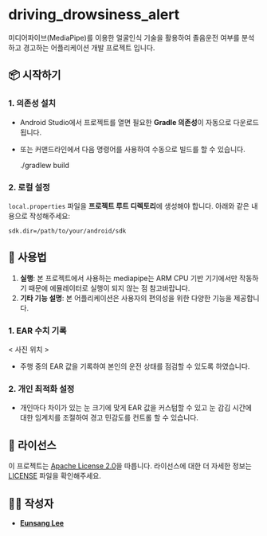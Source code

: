 # driving_drowsiness_alert





미디어파이브(MediaPipe)를 이용한 얼굴인식 기술을 활용하여 졸음운전 여부를 분석하고 경고하는 어플리케이션 개발 프로젝트 입니다.

## 📦 시작하기


### 1. 의존성 설치

- Android Studio에서 프로젝트를 열면 필요한 **Gradle 의존성**이 자동으로 다운로드됩니다.
- 또는 커맨드라인에서 다음 명령어를 사용하여 수동으로 빌드를 할 수 있습니다.

  ./gradlew build

### 2. 로컬 설정

`local.properties` 파일을 **프로젝트 루트 디렉토리**에 생성해야 합니다. 아래와 같은 내용으로 작성해주세요:

    sdk.dir=/path/to/your/android/sdk

## 🚀 사용법

1. **실행**: 본 프로젝트에서 사용하는 mediapipe는 ARM CPU 기반 기기에서만 작동하기 때문에 에뮬레이터로 실행이 되지 않는 점 참고바랍니다.
2. **기타 기능 설명**: 본 어플리케이션은 사용자의 편의성을 위한 다양한 기능을 제공합니다.

### 1. EAR 수치 기록

< 사진 위치 >

- 주행 중의 EAR 값을 기록하여 본인의 운전 상태를 점검할 수 있도록 하였습니다.

### 2. 개인 최적화 설정



- 개인마다 차이가 있는 눈 크기에 맞게 EAR 값을 커스텀할 수 있고 눈 감김 시간에 대한 임계치를 조절하여 경고 민감도를 컨트롤 할 수 있습니다. 


## 📝 라이선스

이 프로젝트는 [Apache License 2.0](https://www.apache.org/licenses/LICENSE-2.0)을 따릅니다. 라이선스에 대한 더 자세한 정보는 [LICENSE](./LICENSE) 파일을 확인해주세요.


## 👩‍💻 작성자

- **[Eunsang Lee](https://github.com/jxchlee)**

